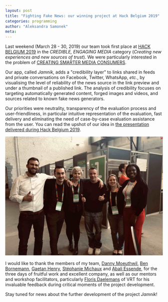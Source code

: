 ```yaml
---
layout: post
title: "Fighting Fake News: our winning project at Hack Belgium 2019"
categories: programming 
author: "Aleksandra Samonek"
meta: 
---
```



Last weekend (March 28 - 30, 2019) our team took first place at [HACK BELGIUM 2019](https://www.hackbelgium.be) in the _CREDIBLE, ENGAGING MEDIA_ category (_Creating new experiences and new sources of trust_). We were particularly interested in the problem of [CREATING SMARTER MEDIA CONSUMERS](https://www.hackbelgium.be/experiencing-true-media/).

Our app, called _Jamnik_, adds a "credibility layer" to links shared in feeds and private conversations on Facebook, Twitter, WhatsApp, _etc._, by visualising the level of reliability of the news source in the link preview and under a thumbnail of a published link. The analysis of credibility focuses on targeting automatically generated content, forged images and videos, and sources related to known fake news generators.

Our priorities were neutrality, transparency of the evaluation process and user-friendliness, in particular intuitive representation of the evaluation, fast delivery and eliminating the need of case-by-case evaluation assistance from the user. You can read the upshot of our idea in [the presentation delivered during Hack Belgium 2019](https://prezi.com/p/ybpjfpb7guto/hack-belgium-2019/).

![Our team](https://raw.githubusercontent.com/asamonek/asamonek.github.io/master/images/2019-03-30-hbteam.jpg "Our team")


I would like to thank the members of my team, [Danny Moeuthwil](https://www.linkedin.com/in/danny-moeuthwil-057417100/), [Ben Bornemann](https://www.linkedin.com/in/ben-bornemann-b5898377/), [Gaetan Henry](https://www.linkedin.com/in/gaetan-henry-8ba778132/), [Stéphanie Michaux](https://www.linkedin.com/in/stephanie-michaux/) and [Abali Essende](https://www.linkedin.com/in/abali-essende-59355129/), for the three days of fruitful work and excellent company, as well as our mentors and workshop facilitators, particularly [Floris Daelemans](https://twitter.com/florisdaelemans) of VRT for his invaluable feedback during critical moments of the project development.

Stay tuned for news about the further development of the project _Jamnik_!

